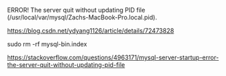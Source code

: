 
ERROR! The server quit without updating PID file (/usr/local/var/mysql/Zachs-MacBook-Pro.local.pid).

https://blog.csdn.net/ydyang1126/article/details/72473828

sudo rm -rf mysql-bin.index


https://stackoverflow.com/questions/4963171/mysql-server-startup-error-the-server-quit-without-updating-pid-file
